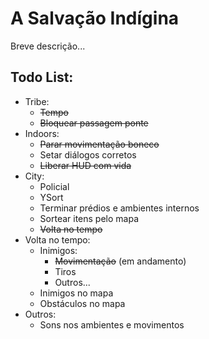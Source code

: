 # A Salvação Indígina 

Breve descrição...

## Todo List:
- Tribe:
    - ~~Tempo~~
    - ~~Bloquear passagem ponte~~
- Indoors:
    - ~~Parar movimentação boneco~~
    - Setar diálogos corretos
    - ~~Liberar HUD com vida~~
- City:
    - Policial
    - YSort
    - Terminar prédios e ambientes internos
    - Sortear itens pelo mapa
    - ~~Volta no tempo~~
- Volta no tempo:
    - Inimigos:
        - ~~Movimentação~~ (em andamento)
        - Tiros
        - Outros...
    - Inimigos no mapa
    - Obstáculos no mapa
- Outros:
    - Sons nos ambientes e movimentos
